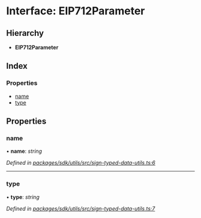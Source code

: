 # Interface: EIP712Parameter

## Hierarchy

* **EIP712Parameter**

## Index

### Properties

* [name](_utils_src_sign_typed_data_utils_.eip712parameter.md#name)
* [type](_utils_src_sign_typed_data_utils_.eip712parameter.md#type)

## Properties

###  name

• **name**: *string*

*Defined in [packages/sdk/utils/src/sign-typed-data-utils.ts:6](https://github.com/celo-org/celo-monorepo/blob/master/packages/sdk/utils/src/sign-typed-data-utils.ts#L6)*

___

###  type

• **type**: *string*

*Defined in [packages/sdk/utils/src/sign-typed-data-utils.ts:7](https://github.com/celo-org/celo-monorepo/blob/master/packages/sdk/utils/src/sign-typed-data-utils.ts#L7)*
